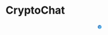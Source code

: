 # CryptoChat

<p align="center">
  <img style="width:10px" src="https://github.com/martibatista03/CryptoChat/blob/master/public/imatges/icono-pestanya.png" alt="CryptoChat"/>
</p>
